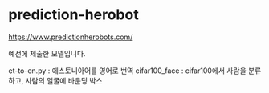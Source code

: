 # prediction-herobot
https://www.predictionherobots.com/ 

예선에 제출한 모델입니다.

et-to-en.py : 에스토니아어를 영어로 번역
cifar100_face : cifar100에서 사람을 분류하고, 사람의 얼굴에 바운딩 박스

